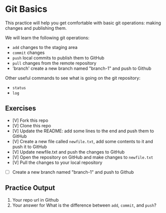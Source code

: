 # Git Basics

This practice will help you get comfortable with basic git operations: making changes and publishing them.

We will learn the following git operations:

- `add` changes to the staging area
- `commit` changes
- `push` local commits to publish them to GitHub
- `pull` changes from the remote repository
- 'branch' create a new branch named "branch-1" and push to Github

Other useful commands to see what is going on the git repository:

- `status`
- `log`

## Exercises

- [V] Fork this repo
- [V] Clone this repo
- [V] Update the README: add some lines to the end and push them to GitHub
- [V] Create a new file called `newfile.txt`, add some contents to it and push it to GitHub
- [V] Update newfile.txt and push the changes to GitHub
- [V] Open the repository on GitHub and make changes to `newfile.txt`
- [V] Pull the changes to your local repository
- [ ] Create a new branch named "branch-1" and push to Github

## Practice Output 
1. Your repo url in Github
2. Your answer for What is the difference between `add`, `commit`, and `push`?
